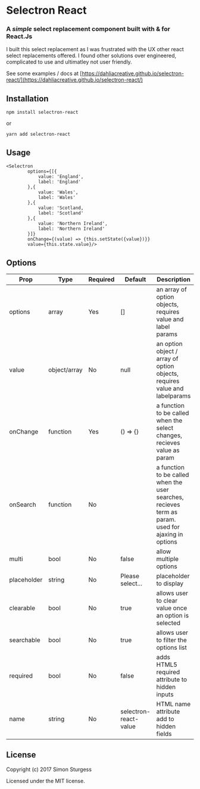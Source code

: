 # Selectron React
### A *simple* select replacement component built with & for React.Js

I built this select replacement as I was frustrated with the UX other react select replacements offered. I found other solutions over engineered, complicated to use and ultimatley not user friendly.

See some examples / docs at [https://dahliacreative.github.io/selectron-react/](https://dahliacreative.github.io/selectron-react/)  

## Installation
```
npm install selectron-react
``` 
or  
```
yarn add selectron-react
```

## Usage
```
<Selectron
        options={[{
            value: 'England',
            label: 'England'
        },{
            value: 'Wales',
            label: 'Wales'
        },{
            value: 'Scotland,
            label: 'Scotland'
        },{
            value: 'Northern Ireland',
            label: 'Northern Ireland'
        }]}
        onChange={(value) => {this.setState({value})}}
        value={this.state.value}/>
```

## Options
| Prop        | Type         | Required | Default               | Description                                                                                         |
|-------------|--------------|----------|-----------------------|-----------------------------------------------------------------------------------------------------|
| options     | array        | Yes      | []                    | an array of option objects, requires value and label params                                         |
| value       | object/array | No       | null                  | an option object / array of option objects, requires value and labelparams                          |
| onChange    | function     | Yes      | () => {}              | a function to be called when the select changes, recieves value as param                            |
| onSearch    | function     | No       |                       | a function to be called when the user searches, recieves term as param. used for ajaxing in options |
| multi       | bool         | No       | false                 | allow multiple options                                                                              |
| placeholder | string       | No       | Please select...      | placeholder to display                                                                              |
| clearable   | bool         | No       | true                  | allows user to clear value once an option is selected                                               |
| searchable  | bool         | No       | true                  | allows user to filter the options list                                                              |
| required    | bool         | No       | false                 | adds HTML5 required attribute to hidden inputs                                                      |
| name        | string       | No       | selectron-react-value | HTML name attribute add to hidden fields                                                            |


## License

Copyright (c) 2017 Simon Sturgess

Licensed under the MIT license.
